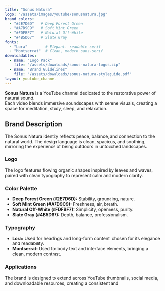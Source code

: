 ```yaml
---
title: "Sonus Natura"
logo: "/assets/images/youtube/sonusnatura.jpg"
brand_colors:
  - "#2E7D6D"   # Deep Forest Green
  - "#A7D9C9"   # Soft Mint Green
  - "#FDFBF7"   # Natural Off-White
  - "#4B5D67"   # Slate Gray
fonts:
  - "Lora"        # Elegant, readable serif
  - "Montserrat"  # Clean, modern sans-serif
downloadables:
  - name: "Logo Pack"
    file: "/assets/downloads/sonus-natura-logos.zip"
  - name: "Brand Guidelines"
    file: "/assets/downloads/sonus-natura-styleguide.pdf"
layout: youtube_channel
---
```


**Sonus Natura** is a YouTube channel dedicated to the restorative power of natural sound.  
Each video blends immersive soundscapes with serene visuals, creating a space for meditation, study, sleep, and relaxation.

## Brand Description
The Sonus Natura identity reflects peace, balance, and connection to the natural world. The design language is clean, spacious, and soothing, mirroring the experience of being outdoors in untouched landscapes.

### Logo
The logo features flowing organic shapes inspired by leaves and waves, paired with clean typography to represent calm and modern clarity.

### Color Palette
- **Deep Forest Green (#2E7D6D):** Stability, grounding, nature.  
- **Soft Mint Green (#A7D9C9):** Freshness, air, breath.  
- **Natural Off-White (#FDFBF7):** Simplicity, openness, purity.  
- **Slate Gray (#4B5D67):** Depth, balance, professionalism.  

### Typography
- **Lora:** Used for headings and long-form content, chosen for its elegance and readability.  
- **Montserrat:** Used for body text and interface elements, bringing a clean, modern contrast.  

### Applications
The brand is designed to extend across YouTube thumbnails, social media, and downloadable resources, creating a consistent and
